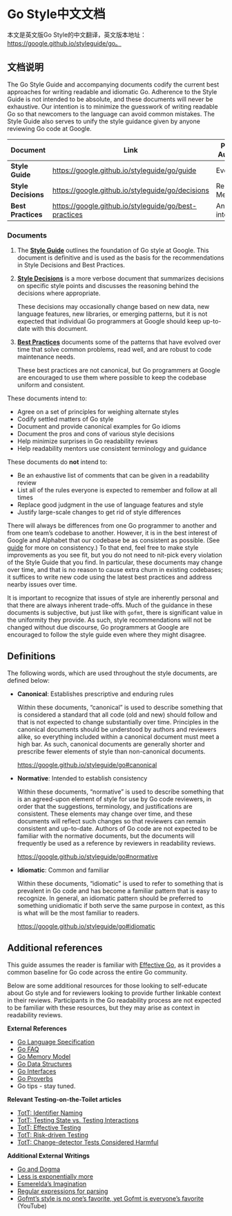 # Go Style中文文档

本文是英文版Go Style的中文翻译，英文版本地址：https://google.github.io/styleguide/go。



## 文档说明

The Go Style Guide and accompanying documents codify the current best approaches for writing readable and idiomatic Go. Adherence to the Style Guide is not intended to be absolute, and these documents will never be exhaustive. Our intention is to minimize the guesswork of writing readable Go so that newcomers to the language can avoid common mistakes. The Style Guide also serves to unify the style guidance given by anyone reviewing Go code at Google.

| Document            | Link                                                  | Primary Audience    | [Normative](https://google.github.io/styleguide/go/index#normative) | [Canonical](https://google.github.io/styleguide/go/index#canonical) |
| ------------------- | ----------------------------------------------------- | ------------------- | ------------------------------------------------------------ | ------------------------------------------------------------ |
| **Style Guide**     | https://google.github.io/styleguide/go/guide          | Everyone            | Yes                                                          | Yes                                                          |
| **Style Decisions** | https://google.github.io/styleguide/go/decisions      | Readability Mentors | Yes                                                          | No                                                           |
| **Best Practices**  | https://google.github.io/styleguide/go/best-practices | Anyone interested   | No                                                           | No                                                           |



### Documents

1. The **[Style Guide](https://google.github.io/styleguide/go/guide)** outlines the foundation of Go style at Google. This document is definitive and is used as the basis for the recommendations in Style Decisions and Best Practices.

2. **[Style Decisions](https://google.github.io/styleguide/go/decisions)** is a more verbose document that summarizes decisions on specific style points and discusses the reasoning behind the decisions where appropriate.

   These decisions may occasionally change based on new data, new language features, new libraries, or emerging patterns, but it is not expected that individual Go programmers at Google should keep up-to-date with this document.

3. **[Best Practices](https://google.github.io/styleguide/go/best-practices)** documents some of the patterns that have evolved over time that solve common problems, read well, and are robust to code maintenance needs.

   These best practices are not canonical, but Go programmers at Google are encouraged to use them where possible to keep the codebase uniform and consistent.

These documents intend to:

- Agree on a set of principles for weighing alternate styles
- Codify settled matters of Go style
- Document and provide canonical examples for Go idioms
- Document the pros and cons of various style decisions
- Help minimize surprises in Go readability reviews
- Help readability mentors use consistent terminology and guidance

These documents do **not** intend to:

- Be an exhaustive list of comments that can be given in a readability review
- List all of the rules everyone is expected to remember and follow at all times
- Replace good judgment in the use of language features and style
- Justify large-scale changes to get rid of style differences

There will always be differences from one Go programmer to another and from one team’s codebase to another. However, it is in the best interest of Google and Alphabet that our codebase be as consistent as possible. (See [guide](https://google.github.io/styleguide/go/guide#consistency) for more on consistency.) To that end, feel free to make style improvements as you see fit, but you do not need to nit-pick every violation of the Style Guide that you find. In particular, these documents may change over time, and that is no reason to cause extra churn in existing codebases; it suffices to write new code using the latest best practices and address nearby issues over time.

It is important to recognize that issues of style are inherently personal and that there are always inherent trade-offs. Much of the guidance in these documents is subjective, but just like with `gofmt`, there is significant value in the uniformity they provide. As such, style recommendations will not be changed without due discourse, Go programmers at Google are encouraged to follow the style guide even where they might disagree.



## Definitions

The following words, which are used throughout the style documents, are defined below:

- **Canonical**: Establishes prescriptive and enduring rules

  Within these documents, “canonical” is used to describe something that is considered a standard that all code (old and new) should follow and that is not expected to change substantially over time. Principles in the canonical documents should be understood by authors and reviewers alike, so everything included within a canonical document must meet a high bar. As such, canonical documents are generally shorter and prescribe fewer elements of style than non-canonical documents.

  https://google.github.io/styleguide/go#canonical

- **Normative**: Intended to establish consistency

  Within these documents, “normative” is used to describe something that is an agreed-upon element of style for use by Go code reviewers, in order that the suggestions, terminology, and justifications are consistent. These elements may change over time, and these documents will reflect such changes so that reviewers can remain consistent and up-to-date. Authors of Go code are not expected to be familiar with the normative documents, but the documents will frequently be used as a reference by reviewers in readability reviews.

  https://google.github.io/styleguide/go#normative

- **Idiomatic**: Common and familiar

  Within these documents, “idiomatic” is used to refer to something that is prevalent in Go code and has become a familiar pattern that is easy to recognize. In general, an idiomatic pattern should be preferred to something unidiomatic if both serve the same purpose in context, as this is what will be the most familiar to readers.

  https://google.github.io/styleguide/go#idiomatic



## Additional references

This guide assumes the reader is familiar with [Effective Go](https://go.dev/doc/effective_go), as it provides a common baseline for Go code across the entire Go community.

Below are some additional resources for those looking to self-educate about Go style and for reviewers looking to provide further linkable context in their reviews. Participants in the Go readability process are not expected to be familiar with these resources, but they may arise as context in readability reviews.

**External References**

- [Go Language Specification](https://go.dev/ref/spec)
- [Go FAQ](https://go.dev/doc/faq)
- [Go Memory Model](https://go.dev/ref/mem)
- [Go Data Structures](https://research.swtch.com/godata)
- [Go Interfaces](https://research.swtch.com/interfaces)
- [Go Proverbs](https://go-proverbs.github.io/)
- Go tips - stay tuned.

**Relevant Testing-on-the-Toilet articles**

- [TotT: Identifier Naming](https://testing.googleblog.com/2017/10/code-health-identifiernamingpostforworl.html)
- [TotT: Testing State vs. Testing Interactions](https://testing.googleblog.com/2013/03/testing-on-toilet-testing-state-vs.html)
- [TotT: Effective Testing](https://testing.googleblog.com/2014/05/testing-on-toilet-effective-testing.html)
- [TotT: Risk-driven Testing](https://testing.googleblog.com/2014/05/testing-on-toilet-risk-driven-testing.html)
- [TotT: Change-detector Tests Considered Harmful](https://testing.googleblog.com/2015/01/testing-on-toilet-change-detector-tests.html)

**Additional External Writings**

- [Go and Dogma](https://research.swtch.com/dogma)
- [Less is exponentially more](https://commandcenter.blogspot.com/2012/06/less-is-exponentially-more.html)
- [Esmerelda’s Imagination](https://commandcenter.blogspot.com/2011/12/esmereldas-imagination.html)
- [Regular expressions for parsing](https://commandcenter.blogspot.com/2011/08/regular-expressions-in-lexing-and.html)
- [Gofmt’s style is no one’s favorite, yet Gofmt is everyone’s favorite](https://www.youtube.com/watch?v=PAAkCSZUG1c&t=8m43s) (YouTube)
